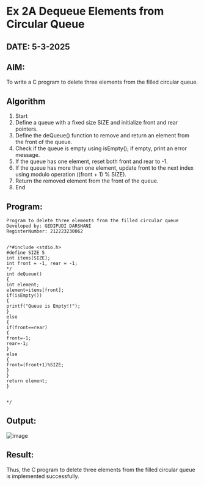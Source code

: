 # Ex 2A Dequeue Elements from Circular Queue
## DATE: 5-3-2025
## AIM:
To write a C program to delete three elements from the filled circular queue.

## Algorithm
1. Start 
2. Define a queue with a fixed size SIZE and initialize front and rear pointers. 
3. Define the deQueue() function to remove and return an element from the front of the queue. 
4. Check if the queue is empty using isEmpty(); if empty, print an error message. 
5. If the queue has one element, reset both front and rear to -1. 
6. If the queue has more than one element, update front to the next index using modulo 
operation ((front + 1) % SIZE). 
7. Return the removed element from the front of the queue. 
8. End 
## Program:
```
Program to delete three elements from the filled circular queue
Developed by: GEDIPUDI DARSHANI 
RegisterNumber: 212223230062

 
/*#include <stdio.h> 
#define SIZE 5 
int items[SIZE]; 
int front = -1, rear = -1; 
*/ 
int deQueue() 
{ 
int element; 
element=items[front]; 
if(isEmpty()) 
{ 
printf("Queue is Empty!!"); 
} 
else 
{ 
if(front==rear) 
{ 
front=-1; 
rear=-1; 
}
else 
{ 
front=(front+1)%SIZE; 
} 
} 
return element; 
}
 

*/
```

## Output:

![image](https://github.com/user-attachments/assets/5d69fb6d-4d50-4e18-baac-0be0557b07c8)


## Result:
Thus, the C program to delete three elements from the filled circular queue is implemented successfully.
